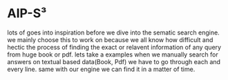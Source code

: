 # AIP-S³
lots of goes into inspiration before we dive into the sematic search engine. we mainly choose this to work on because we all know how difficult and hectic the process of finding the exact or relavent information of any query from huge book or pdf. lets take a examples when we manually search for answers on textual based data(Book, Pdf) we have to go through each and every line. same with our engine we can find it in a matter of time.
